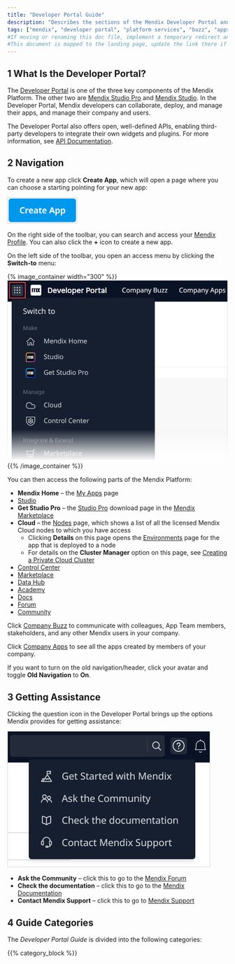 ```yaml
---
title: "Developer Portal Guide"
description: "Describes the sections of the Mendix Developer Portal and links to more detailed documents in the guide."
tags: ["mendix", "developer portal", "platform services", "buzz", "apps", "community", "marketplace", "academy", "forum", "docs", "documentation"]
#If moving or renaming this doc file, implement a temporary redirect and let the respective team know they should update the URL in the product. See Mapping to Products for more details.
#This document is mapped to the landing page, update the link there if renaming or moving the doc file.
---
```


## 1 What Is the Developer Portal?

The [Developer Portal](http://sprintr.home.mendix.com) is one of the three key components of the Mendix Platform. The other two are [Mendix Studio Pro](/refguide/modeling) and [Mendix Studio](/studio/). In the Developer Portal, Mendix developers can collaborate, deploy, and manage their apps, and manage their company and users. 

The Developer Portal also offers open, well-defined APIs, enabling third-party developers to integrate their own widgets and plugins. For more information, see [API Documentation](/apidocs-mxsdk/apidocs/).

## 2 Navigation

To create a new app click **Create App**, which will open a page where you can choose a starting pointing for your new app:

![](attachments/create-app.png)

On the right side of the toolbar, you can search and access your [Mendix Profile](/developerportal/mendix-profile/). You can also click the **+** icon to create a new app.

On the left side of the toolbar, you open an access menu by clicking the **Switch-to** menu:

{% image_container width="300" %}}
![](attachments/switcher.png)
{{% /image_container %}}

You can then access the following parts of the Mendix Platform:

* **Mendix Home** – the [My Apps](/developerportal/apps-list/) page
* [Studio](/studio/)
* **Get Studio Pro** – the [Studio Pro](/refguide/) download page in the [Mendix Marketplace](/appstore/)
* **Cloud**  – the [Nodes](/developerportal/deploy/node-permissions) page, which shows a list of all the licensed Mendix Cloud nodes to which you have access
	* Clicking **Details** on this page opens the [Environments](/developerportal/deploy/environments) page for the app that is deployed to a node
	* For details on the **Cluster Manager** option on this page, see [Creating a Private Cloud Cluster](/developerportal/deploy/private-cloud-cluster)
* [Control Center](/developerportal/control-center/)
* [Marketplace](/appstore/)
* [Data Hub](/data-hub/)
* [Academy](https://academy.mendix.com/link/home)
* [Docs](https://docs.mendix.com/)
* [Forum](/developerportal/community-tools/mendix-forum)
* [Community](community-tools)

Click [Company Buzz](collaborate/buzz) to communicate with colleagues, App Team members, stakeholders, and any other Mendix users in your company.

Click [Company Apps](/developerportal/apps-list/#my-company-apps) to see all the apps created by members of your company.

If you want to turn on the old navigation/header, click your avatar and toggle **Old Navigation** to **On**.

## 3 Getting Assistance

Clicking the question icon in the Developer Portal brings up the options Mendix provides for getting assistance:

![](attachments/developerportal-assistance.jpg)

* **Ask the Community** – click this to go to the [Mendix Forum](https://forum.mendixcloud.com/index4.html)
* **Check the documentation** – click this to go to the [Mendix Documentation](https://docs.mendix.com/)
* **Contact Mendix Support** – click this to go to [Mendix Support](https://support.mendix.com/hc/en-us)

## 4 Guide Categories

The *Developer Portal Guide* is divided into the following categories:

{{% category_block %}}
